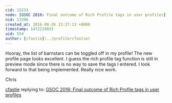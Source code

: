 ```yaml
---
cid: 15233
node: [GSOC 2016: Final outcome of Rich Profile tags in user profiles](../notes/Lalithr95/08-26-2016/gsoc-2016-final-outcome-of-rich-profile-tags-in-user-profiles)
nid: 13396
created_at: 2016-08-26 13:27:13 +0000
timestamp: 1472218033
uid: 554
author: [cfastie](../profile/cfastie)
---
```


Hooray, the list of barnstars can be toggled off in my profile! The new profile page looks excellent. I guess the rich profile tag function is still in preview mode since there is no way to save the tags I entered. I look forward to that being implemented. Really nice work.

Chris

[cfastie](../profile/cfastie) replying to: [GSOC 2016: Final outcome of Rich Profile tags in user profiles](../notes/Lalithr95/08-26-2016/gsoc-2016-final-outcome-of-rich-profile-tags-in-user-profiles)

